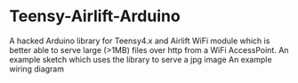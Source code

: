 # Teensy-Airlift-Arduino
A hacked Arduino library for Teensy4.x and Airlift WiFi module which is better able to serve large (>1MB) files over http from a WiFi AccessPoint.
An example sketch which uses the library to serve a jpg image
An example wiring diagram
